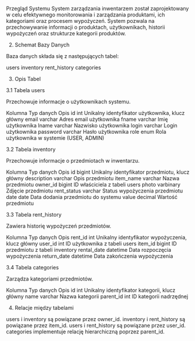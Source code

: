  Przegląd Systemu
System zarządzania inwentarzem został zaprojektowany w celu efektywnego monitorowania i zarządzania produktami, ich kategoriami oraz procesem wypożyczeń. System pozwala na przechowywanie informacji o produktach, użytkownikach, historii wypożyczeń oraz strukturze kategorii produktów.

2. Schemat Bazy Danych

Baza danych składa się z następujących tabel:

users
inventory
rent_history
categories

3. Opis Tabel

3.1 Tabela users

Przechowuje informacje o użytkownikach systemu.

Kolumna	Typ danych	Opis
id	int	Unikalny identyfikator użytkownika, klucz główny
email	varchar	Adres email użytkownika
fname	varchar	Imię użytkownika
lname	varchar	Nazwisko użytkownika
login	varchar	Login użytkownika
password	varchar	Hasło użytkownika
role	enum	Rola użytkownika w systemie (USER, ADMIN)

3.2 Tabela inventory

Przechowuje informacje o przedmiotach w inwentarzu.

Kolumna	Typ danych	Opis
id	bigint	Unikalny identyfikator przedmiotu, klucz główny
description	varchar	Opis przedmiotu
item_name	varchar	Nazwa przedmiotu
owner_id	bigint	ID właściciela z tabeli users
photo	varbinary	Zdjęcie przedmiotu
rent_status	varchar	Status wypożyczenia przedmiotu
date	date	Data dodania przedmiotu do systemu
value	decimal	Wartość przedmiotu

3.3 Tabela rent_history

Zawiera historię wypożyczeń przedmiotów.

Kolumna	Typ danych	Opis
rent_id	int	Unikalny identyfikator wypożyczenia, klucz główny
user_id	int	ID użytkownika z tabeli users
item_id	bigint	ID przedmiotu z tabeli inventory
rental_date	datetime	Data rozpoczęcia wypożyczenia
return_date	datetime	Data zakończenia wypożyczenia

3.4 Tabela categories

Zarządza kategoriami przedmiotów.

Kolumna	Typ danych	Opis
id	int	Unikalny identyfikator kategorii, klucz główny
name	varchar	Nazwa kategorii
parent_id	int	ID kategorii nadrzędnej

4. Relacje między tabelami
   
users i inventory są powiązane przez owner_id.
inventory i rent_history są powiązane przez item_id.
users i rent_history są powiązane przez user_id.
categories implementuje relację hierarchiczną poprzez parent_id.
